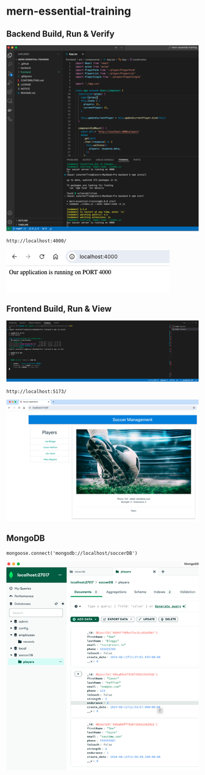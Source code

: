 # mern-essential-training

## Backend Build, Run & Verify

![frontend](./screenshots/frontend.png?raw=true "frontend build run")

```
http://localhost:4000/
```

![backend-index](./screenshots/backend-index.png?raw=true "backend verify")


## Frontend Build, Run & View

![backend](./screenshots/backend.png?raw=true "backend build run")

```
http://localhost:5173/
```

![frontend-ui](./screenshots/frontend-ui.png?raw=true "frontend verify")

## MongoDB

```
mongoose.connect('mongodb://localhost/soccerDB')
```

![mongodb](./screenshots/mongodb.png?raw=true "mongodb")
